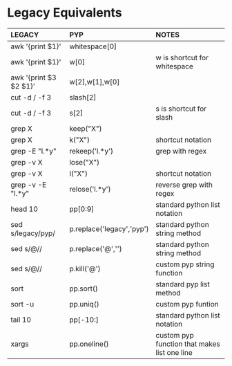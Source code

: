 # Legacy Equivalents




| LEGACY       | PYP            | NOTES                                      |
|:-------------|:------------------|:-------------------------------------------|
| awk '{print $1}'| whitespace[0] ||
| awk '{print $1}'| w[0] | w is shortcut for whitespace|
| awk '{print $3 $2 $1}'| w[2],w[1],w[0] ||
| cut -d / -f 3 | slash[2] ||
| cut -d / -f 3 | s[2] | s is shortcut for slash|
| grep X       | keep("X")         |                                            |
| grep X       | k("X")         | shortcut notation
| grep -E "l.*y" | rekeep('l.*y') | grep with regex | 
| grep -v X    | lose("X")         | |
| grep -v X    | l("X")         | shortcut notation|
| grep -v -E "l.*y" | relose('l.*y') | reverse grep with regex |
| head 10 | pp[0:9] |standard python list notation|
|sed s/legacy/pyp/ | p.replace('legacy','pyp') | standard python string method|
|sed s/@// | p.replace('@','') | standard python string method|
|sed s/@// | p.kill('@') | custom pyp string function| 
| sort | pp.sort()|standard pyp list method|
|sort -u| pp.uniq()| custom pyp funtion|
|tail 10| pp[-10:]|standard python list notation| 
|xargs | pp.oneline() | custom pyp function that makes list one line |

